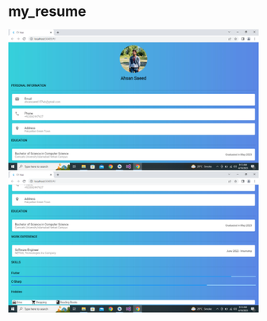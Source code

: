 # my_resume
<img src="https://github.com/AhsanSeed/AhsanSaeed-003-/blob/main/my_resume/screenshots/SS1.png">
<img src="https://github.com/AhsanSeed/AhsanSaeed-003-/blob/main/my_resume/screenshots/SS2.png">
